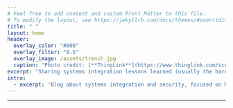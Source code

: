 ```yaml
---
# Feel free to add content and custom Front Matter to this file.
# To modify the layout, see https://jekyllrb.com/docs/themes/#overriding-theme-defaults
title: " "
layout: home
header:
  overlay_color: "#000"
  overlay_filter: "0.5"
  overlay_image: /assets/trench.jpg
  caption: "Photo credit: [**ThingLink**](https://www.thinglink.com/scene/883003955959824386)"
excerpt: "Sharing systems integration lessons learned (usually the hard way)"
intro: 
  - excerpt: 'Blog about systems integration and security, focused on Microsoft.  Opinions are my own.  Centered with `type="center"`'
---
```

---

